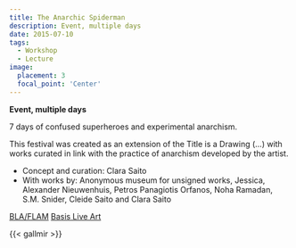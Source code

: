 ```yaml
---
title: The Anarchic Spiderman
description: Event, multiple days
date: 2015-07-10
tags:
  - Workshop
  - Lecture
image:
  placement: 3
  focal_point: 'Center'
---
```

**Event, multiple days**

7 days of confused superheroes and experimental anarchism.

This festival was created as an extension of the Title is a Drawing (...) with works curated in link with the practice of anarchism developed by the artist.

- Concept and curation: Clara Saito
- With works by: Anonymous museum for unsigned works, Jessica, Alexander Nieuwenhuis, Petros Panagiotis Orfanos, Noha Ramadan, S.M. Snider, Cleide Saito and Clara Saito

[BLA/FLAM](https://www.basisforliveart.com/project.php?id=13)
[Basis Live Art](https://www.basisforliveart.com/artist.php?id=161)


{{< gallmir >}}

<!--more-->
